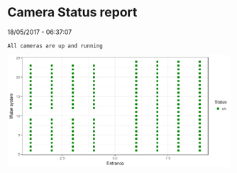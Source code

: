 Camera Status report
================
18/05/2017 - 06:37:07

    All cameras are up and running

![](camreport_files/figure-markdown_github/unnamed-chunk-2-1.png)
